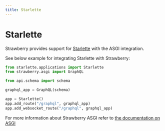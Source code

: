 ```yaml
---
title: Starlette
---
```


# Starlette

Strawberry provides support for [Starlette](https://www.starlette.io/) with the
ASGI integration.

See below example for integrating Starlette with Strawberry:

```python
from starlette.applications import Starlette
from strawberry.asgi import GraphQL

from api.schema import schema

graphql_app = GraphQL(schema)

app = Starlette()
app.add_route("/graphql", graphql_app)
app.add_websocket_route("/graphql", graphql_app)
```

For more information about Strawberry ASGI refer to
[the documentation on ASGI](./asgi.md)
